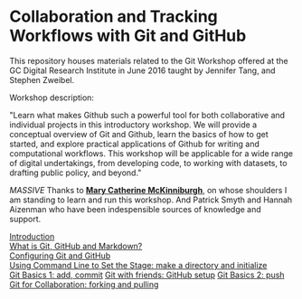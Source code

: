 # Collaboration and Tracking Workflows with Git and GitHub

This repository houses materials related to the Git Workshop offered at the GC Digital Research Institute in June 2016 taught by Jennifer Tang, and Stephen Zweibel.

Workshop description:

"Learn what makes Github such a powerful tool for both collaborative and individual projects in this introductory workshop. We will provide a conceptual overview of Git and Github, learn the basics of how to get started, and explore practical applications of Github for writing and computational workflows. This workshop will be applicable for a wide range of digital undertakings, from developing code, to working with datasets, to drafting public policy, and beyond."

_MASSIVE_ Thanks to **[Mary Catherine McKinniburgh](https://github.com/mckinniburgh/gitWorkshop)**, on whose shoulders I am standing to learn and run this workshop. And Patrick Smyth and Hannah Aizenman who have been indespensible sources of knowledge and support.


[Introduction](1_outline.md)  
[What is Git, GitHub and Markdown?](2_conceptOverview.md)  
[Configuring Git and GitHub](3_gitConfig.md)  
[Using Command Line to Set the Stage: make a directory and initialize](4_commandLine.md)  
[Git Basics 1: add, commit](5_gitAction.md)
[Git with friends: GitHub setup](6_githubSetup.md)
[Git Basics 2: push](7_gitPush.md)
[Git for Collaboration: forking and pulling](6_forkPull.md)  